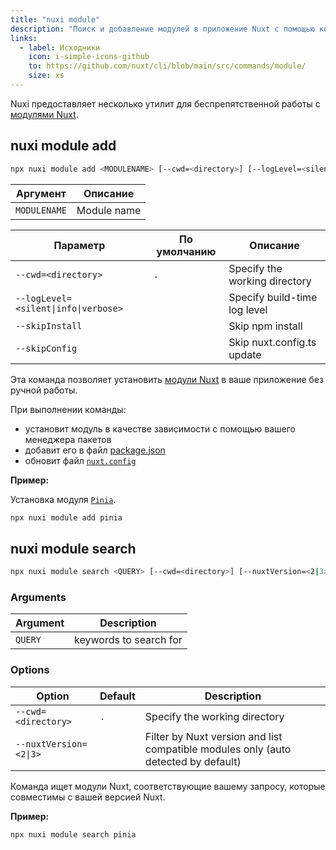 ```yaml
---
title: "nuxi module"
description: "Поиск и добавление модулей в приложение Nuxt с помощью командной строки."
links:
  - label: Исходники
    icon: i-simple-icons-github
    to: https://github.com/nuxt/cli/blob/main/src/commands/module/
    size: xs
---
```


Nuxi предоставляет несколько утилит для беспрепятственной работы с [модулями Nuxt](/modules).

## nuxi module add

<!--module-add-cmd-->
```bash [Terminal]
npx nuxi module add <MODULENAME> [--cwd=<directory>] [--logLevel=<silent|info|verbose>] [--skipInstall] [--skipConfig]
```
<!--/module-add-cmd-->

<!--module-add-args-->
Аргумент | Описание
--- | ---
`MODULENAME` | Module name
<!--/module-add-args-->

<!--module-add-opts-->
Параметр | По умолчанию | Описание
--- | --- | ---
`--cwd=<directory>` | `.` | Specify the working directory
`--logLevel=<silent\|info\|verbose>` |  | Specify build-time log level
`--skipInstall` |  | Skip npm install
`--skipConfig` |  | Skip nuxt.config.ts update
<!--/module-add-opts-->

Эта команда позволяет установить [модули Nuxt](/modules) в ваше приложение без ручной работы.

При выполнении команды:

- установит модуль в качестве зависимости с помощью вашего менеджера пакетов
- добавит его в файл [package.json](/docs/guide/directory-structure/package)
- обновит файл [`nuxt.config`](/docs/guide/directory-structure/nuxt-config)

**Пример:**

Установка модуля [`Pinia`](/modules/pinia).

```bash [Terminal]
npx nuxi module add pinia
```

## nuxi module search

<!--module-search-cmd-->
```bash [Terminal]
npx nuxi module search <QUERY> [--cwd=<directory>] [--nuxtVersion=<2|3>]
```
<!--/module-search-cmd-->

### Arguments

<!--module-search-args-->
Argument | Description
--- | ---
`QUERY` | keywords to search for
<!--/module-search-args-->

### Options

<!--module-search-opts-->
Option | Default | Description
--- | --- | ---
`--cwd=<directory>` | `.` | Specify the working directory
`--nuxtVersion=<2\|3>` |  | Filter by Nuxt version and list compatible modules only (auto detected by default)
<!--/module-search-opts-->

Команда ищет модули Nuxt, соответствующие вашему запросу, которые совместимы с вашей версией Nuxt.

**Пример:**

```bash [Terminal]
npx nuxi module search pinia
```
